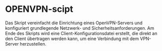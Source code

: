 # OPENVPN-scipt
Das Skript vereinfacht die Einrichtung eines OpenVPN-Servers und konfiguriert grundlegende Netzwerk- und Sicherheitsanforderungen. Am Ende des Skripts wird eine Client-Konfigurationsdatei erstellt, die direkt an den Client übertragen werden kann, um eine Verbindung mit dem VPN-Server herzustellen.
